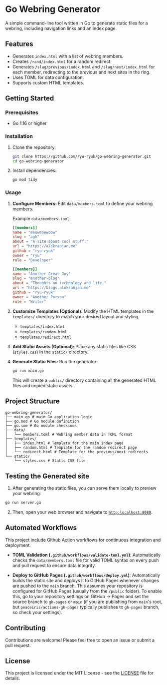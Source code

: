 # Go Webring Generator

A simple command-line tool written in Go to generate static files for a webring, including navigation links and an index page.

## Features

* Generates `index.html` with a list of webring members.
* Creates `/rand/index.html` for a random redirect.
* Generates `/slug/previous/index.html` and `/slug/next/index.html` for each member, redirecting to the previous and next sites in the ring.
* Uses TOML for data configuration.
* Supports custom HTML templates.

## Getting Started

### Prerequisites

* Go 1.16 or higher

### Installation

1.  Clone the repository:
    ```bash
    git clone https://github.com/ryu-ryuk/go-webring-generator.git
    cd go-webring-generator
    ```

2.  Install dependencies:
    ```bash
    go mod tidy
    ```

### Usage

1.  **Configure Members:**
    Edit `data/members.toml` to define your webring members.

    Example `data/members.toml`:
    ```toml
    [[members]]
    name = "meowmoewoow"
    slug = "agh"
    about = "A site about cool stuff."
    url = "https://alokranjan.me"
    github = "ryu-ryuk"
    owner = "ryu"
    role = "Developer"

    [[members]]
    name = "Another Great Guy"
    slug = "another-blog"
    about = "Thoughts on technology and life."
    url = "https://blogs.alokranjan.me"
    github = "ryu-ryuk"
    owner = "Another Person"
    role = "Writer"
    ```

2.  **Customize Templates (Optional):**
    Modify the HTML templates in the `templates/` directory to match your desired layout and styling.

    * `templates/index.html`
    * `templates/random.html`
    * `templates/redirect.html`

3.  **Add Static Assets (Optional):**
    Place any static files like CSS (`styles.css`) in the `static/` directory.

4.  **Generate Static Files:**
    Run the generator:
    ```bash
    go run main.go
    ```
    This will create a `public/` directory containing all the generated HTML files and copied static assets.

## Project Structure
```
go-webring-generator/
├── main.go # main Go application logic
├── go.mod # Go module definition
├── go.sum # Go module checksums
├── data/
│   └── members.toml # Webring member data in TOML format
├── templates/
│   ├── index.html # Template for the main index page
│   ├── random.html # Template for the random redirect page
│   └── redirect.html # Template for the previous/next redirects
└── static/
    └── styles.css # Static CSS file 
```


## Testing the Generated site
1. After generating the static files, you can serve them locally to preview your webring: 
```bash
go run server.go
```

2. Then, open your web browser and navigate to [`http:localhost:8080`](http://localhost:8080). 

## Automated Workflows 
This project include Github Action workflows for continuous integration and deployment.

* **TOML Validation (`.github/workflows/validate-toml.yml`)**:
    Automatically checks the `data/members.toml` file for valid TOML syntax on every push and pull request to ensure data integrity.

* **Deploy to GitHub Pages (`.github/workflows/deploy.yml`)**:
    Automatically builds the static site and deploys it to GitHub Pages whenever changes are pushed to the `main` branch. This assumes your repository is configured for GitHub Pages (usually from the `/public` folder).
    To enable this, go to your repository settings on GitHub -> Pages and set the source branch to `gh-pages` or `main` (if you are publishing from `main`'s root, but `peaceiris/actions-gh-pages` typically publishes to `gh-pages` branch, so check your settings).


## Contributing

Contributions are welcome! Please feel free to open an issue or submit a pull request.

## License

This project is licensed under the MIT License - see the [LICENSE](LICENSE) file for details.
